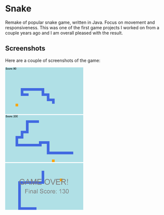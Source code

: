 # Snake
Remake of popular snake game, written in Java. Focus on movement and responsiveness. This was one of the first game projects I worked on from a couple years ago and I am overall pleased with the result.

## Screenshots
Here are a couple of screenshots of the game:

<img src=img/inprogress1.png width=50%>
<img src=img/inprogress2.png width=50%>

<img src=img/gameover.png width=50%>
